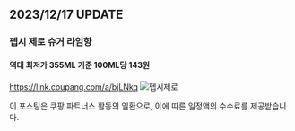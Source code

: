 ## 2023/12/17 UPDATE
### 펩시 제로 슈거 라임향
#### 역대 최저가 355ML 기준 100ML당 143원 
https://link.coupang.com/a/bjLNkq
![펩시제로](https://github.com/Chocolate-Fudge/drinkz/assets/67302252/0c725630-ac89-4bf5-ab80-e6c69154885d)


















이 포스팅은 쿠팡 파트너스 활동의 일환으로, 이에 따른 일정액의 수수료를 제공받습니다.
